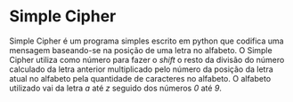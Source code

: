 # Simple Cipher

Simple Cipher é um programa simples escrito em python que codifica uma mensagem baseando-se na posição de uma letra no alfabeto. O Simple Cipher utiliza como número para fazer o _shift_ o resto da divisão do número calculado da letra anterior multiplicado pelo número da posição da letra atual no alfabeto pela quantidade de caracteres no alfabeto. O alfabeto utilizado vai da letra _a_ até _z_ seguido dos números _0_ até _9_.
